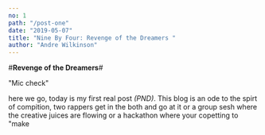 ```yaml
---
no: 1
path: "/post-one"
date: "2019-05-07"
title: "Nine By Four: Revenge of the Dreamers "
author: "Andre Wilkinson"
---
```


#**Revenge of the Dreamers**#

"Mic check"


here we go, today is my first real post *(PND)*. This blog is an ode to the spirt of compition, two rappers get in the both and go at it or a group sesh where the creative juices are flowing or a hackathon where your copetting to "make 



